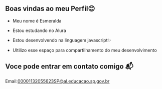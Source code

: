 ## Boas vindas ao meu Perfil😊

- Meu nome é Esmeralda

- Estou estudando no Alura
- Estou desenvolvendo na linguagem javascript✨
- Ultilizo esse espaço para compartilhamento do meu desenvolvimento

## Voce pode entrar em contato comigo 📬
Email:00001132055623SP@al.educacao.sp.gov.br
